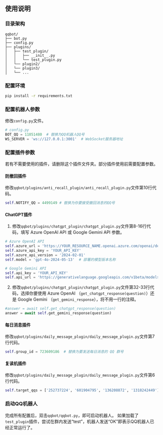 ## 使用说明
### 目录架构

```
qqbot/
├── bot.py
├── config.py
├── plugins/
│   ├── test_plugin/
│   │   ├── __init__.py
│   │   └── test_plugin.py
│   └── plugin2/
│   └── plugin3/
│   └── ...
```
### 配置环境
```bash
pip install -r requirements.txt
```
### 配置机器人参数
修改`config.py`文件。
```python
# config.py
BOT_QQ = 11051480  # 替换为QQ机器人QQ号
WS_SERVER = 'ws://127.0.0.1:3001'  # WebSocket服务器地址
```
### 配置插件参数
若有不需要使用的插件，请删除这个插件文件夹。部分插件使用前需要配置参数。
#### 防撤回插件
修改`qqbot/plugins/anti_recall_plugin/anti_recall_plugin.py`文件第10行代码。
```python
self.NOTIFY_QQ = 4499149 # 替换为你要接受撤回消息的QQ号
```
#### ChatGPT插件
1. 修改`qqbot/plugins/chatgpt_plugin/chatgpt_plugin.py`文件第8-16行代码，填写 Azure OpenAI API 或 Google Gemini API 参数。
```python
# Azure OpenAI API
self.azure_url = 'https://YOUR_RESOURCE_NAME.openai.azure.com/openai/deployments/YOUR_DEPLOYMENT_NAME'
self.azure_api_key = 'YOUR_API_KEY'
self.azure_api_version = '2024-02-01'
self.model = 'gpt-4o-2024-05-13'  # 部署的模型版本名称

# Google Gemini API
self.api_key = 'YOUR_API_KEY'
self.api_url = 'https://generativelanguage.googleapis.com/v1beta/models/gemini-1.5-flash-latest:generateContent'
```
2. 修改`qqbot/plugins/chatgpt_plugin/chatgpt_plugin.py`文件第32-33行代码，选择你要使用 Azure OpenAI （`get_chatgpt_response(question)`）还是 Google Gemini （`get_gemini_response`），将不用一行的注释。
```python
#answer = await self.get_chatgpt_response(question)
answer = await self.get_gemini_response(question)
```
#### 每日消息插件
修改`qqbot/plugins/daily_message_plugin/daily_message_plugin.py`文件第7行代码。
```python
self.group_id = 723609186  # 替换为要发送每日消息的 QQ 群号
```
#### 复读机插件
修改`qqbot/plugins/daily_message_plugin/daily_message_plugin.py`文件第6行代码。
```python
self.target_qqs = ['252737224', '601904795', '136208872', '1318242449']  # 要复读消息的QQ号列表
```
### 启动QQ机器人
完成所有配置后，双击`qqbot/qqbot.py`，即可启动机器人。
如果加载了`test_plugin`插件，尝试在群内发送“test”，机器人发送“OK”即表示QQ机器人已经正常运行了。
